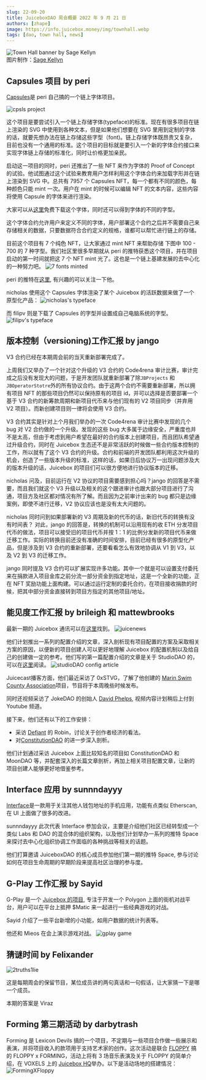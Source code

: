 ```yaml
---
slug: 22-09-20
title: JuiceboxDAO 周会概要 2022 年 9 月 21 日
authors: [zhape]
image: https://info.juicebox.money/img/townhall.webp
tags: [dao, town hall, news]
---
```



![Town Hall banner by Sage Kellyn](https://info.juicebox.money/assets/images/townhall-fa970c078e21123c4e80993400e638db.webp)  
图片制作：[Sage Kellyn](https://twitter.com/SageKellyn) 


## Capsules 项目 by peri

[Capsules](https://cpsls.app/)是 peri 自己搞的一个链上字体项目。

![cpsls project](F5YDE5e.webp)

这个项目是要尝试引入一个链上存储字体(typeface)的标准。现在有很多项目在链上渲染的 SVG 中使用到各种文本，但是如果他们想要在 SVG 里用到定制的字体的话，就要先想办法在链上存储这些字型（font)。链上存储字体既昂贵又复杂，目前也没有一个通用的标准。这个项目的目标就是要引入一个新的字体合约接口来实现字体链上存储的标准化，同时让价格更加亲民。

启动这一项目的同时，peri 还推出了一些 NFT 来作为字体的 Proof of Concept 的试验。他试图通过这个试验来教育用户怎样利用这个字体合约来加载字形并在链上渲染到 SVG 中。总共有 7957 个 Capsules NFT，每一个都有不同的颜色，每种颜色只能 mint 一次。用户在 mint 的时候可以编辑 NFT 的文本内容，这些内容将使用 Capsule 的字体来进行渲染。

大家可以从[这里](https://cpsls.app/#/typeface)免费下载这个字体，同时还可以得到字体的不同的字型。

这个字体合约允许用户来定义不同的字体，用户部署这个合约之后并不需要自己来存储相关的数据，只要数据符合合约定义的规格，谁都可以帮忙进行链上的存储。

目前这个项目有 7 个纯色 NFT，让大家通过 mint NFT 来帮助存储 下图中 100 - 700 的 7 种字型。我们社区里很多早期就从 peri 的推特获悉这个项目，并在项目启动的第一时间就把这 7 个 NFT mint 光了。这也是一个链上基建发展的去中心化的一种努力吧。
![7 fonts minted](cosc0mW.webp)

peri 的推特在[这里](https://twitter.com/peripheralist), 有兴趣的可以关注一下他。

nicholas 使用这个 Capsules 字体渲染了某个 Juicebox 的活跃数据来做了一个原型化产品：
![nicholas's typeface](1PfC1pp.jpeg)

而 filipv 则是下载了 Capsules 的字型并设置成自己电脑系统的字型。
![filipv's typeface](SvdMNyS.webp)

## 版本控制（versioning)工作汇报 by jango

V3 合约已经在本期周会前的当天重新部署完成了。

上周我们又举办了一个针对这个升级的 V3 合约的 Code4rena 审计比赛，审计完成之后没有发现大的问题，于是开发团队就重新部署了除`JBProjects` 和 `JBOperatorStotre`外的所有协议合约。由于这两个合约不需要重新部署，所以拥有项目 NFT 的那些项目仍然可以保持原有的项目 id，并可以选择是否要部署一个基于 V3 合约的新筹款周期和新项目代币来与他们现有的 V2 项目同步（并弃用 V2 项目）。而新创建项目则一律将会使用 V3 合约。

V3 合约其实是针对上个月我们举办的一次 Code4rena 审计比赛中发现的几个 bug 对 V2 合约做的一个升级。发现的这些 bug 大多属于边缘安全，严重度也并不是太高，但由于考虑到用户希望在最好的合约版本上创建项目，而且团队希望通过升级合约，同时在 Juicebox 生态还不是非常活跃的时候做一些合约版本控制的工作，所以就有了这个 V3 合约的升级。合约和前端的开发团队都利用这次升级的机会，创造了一些版本升级的标准，这样的话，如果日后协议万一出现问题涉及大的版本升级的话，Juicebox 的项目们可以很方便地进行协议版本的迁移。

nicholas 问及，目前运行在 V2 协议的项目需要感到担心吗？jango 的回答是不需要，而且我们就这个 V3 升级以及相关的这个跟进审计也跟大部分项目进行了沟通，项目方及社区都对情况有所了解。而且因为之前审计出来的 bug 都只是边缘案例，即使不进行迁移，V2 协议应该也是没有太大问题的。

nicholas 同时问到如果部署新的 V3 周期及新的代币的话，新旧代币的转换有没有时间表？ 对此，jango 的回答是，转换的机制可以沿用现有的收 ETH 分发项目代币的做法，项目可以接受旧的项目代币并按 1：1 的比例分发新的项目代币来做迁移工作。实际的转换目前还没有准确的时间安排，目前已经有很多的原型化产品，但是涉及到 V3 合约的重新部署，还要看看怎么有效地协调从 V1 到 V3，以及 V2 到 V3 的迁移工作。

jango 同时提及 V3 合约可以扩展实现许多功能。其中一个就是可以设置支付委托来在捐款进入项目金库之前分流一部分资金到指定地址，这是一个全新的功能，正在 NFT 奖励功能上面构建。可以通过运行定制的委托合约，在项目接收捐款的时候，把其中部分资金直接转到项目方指定的其他项目/地址。

## 能见度工作汇报 by brileigh 和 mattewbrooks

最新一期的 Juicebox 通讯可以在[这里](https://newsletter.juicebox.money/)找到。
![juicenews](Xb7qYnT.jpeg)

他们计划推出一系列的配置介绍的文章，深入剖析现有项目配置的方案及采取相关方案的原因，以便新的项目创建人可以更好地理解 Juicebox 的配置机制以及给自己的创建做一定的参考。他们写的第一篇配置介绍的文章是关于 StudioDAO 的，可以在[这里](https://info.juicebox.money/blog/2022-09-20-studiodao-config/)阅读。
![studioDAO config article](mUXCtBp.webp)

Juicecast播客方面，他们最近采访了 0xSTVG，了解了他创建的 [Marin Swim County Association](https://juicebox.money/@mcsa)项目，节目将于本周晚些时候发布。

同时还视频采访了 JokeDAO 的创始人 [David Phelps](https://twitter.com/divine_economy), 视频内容计划稍后上付到 Youtube 频道。

接下来，他们还有以下的工作安排：
- 采访 [Defiant](https://www.youtube.com/c/TheDefiant) 的 Robin，讨论关于创作者经济的看法。
- 对[ConstitutionDAO](https://juicebox.money/p/constitutiondao) 的进一步深入剖析。

他们计划通过采访 Juicebox 上面比较知名的项目如 ConstitutionDAO 和 MoonDAO 等，并配套深入的长篇文章剖析，再加上相关项目配置文章，让新的项目创建人能够更好地借鉴参考。

## Interface 应用 by sunnndayyy

[Interface](https://www.interface.social/)是一款用于关注其他人钱包地址的手机应用，功能有点类似 Etherscan, 在 UI 上面做了很多的改进。

sunnndayyy 此次代表 Interface 参加会议，主要是介绍他们社区已经转型成一个类似 Labs 和 DAO 的混合体的组织架构，以及他们计划举办一系列的推特 Space 来探讨去中心化组织协调工作面临的各种挑战等相关的话题。

他们打算邀请 JuiceboxDAO 的核心成员参加他们第一期的推特 Space, 参与讨论如何在项目生命周期的早期阶段来提高社区治理的参与度。

## G-Play 工作汇报 by Sayid

 G-Play 是一个 [Juicebox 的项目](https://juicebox.money/v2/p/153), 专注于开发一个 Polygon 上面的街机对战平台，用户可以在平台上抵押 $Matic 来一起进行一些经典游戏的对战。

 Sayid 介绍了一些平台新增的小功能，如用户数据的统计列表等。

 他还和 Mieos 在会上演示游戏对战。
 ![gplay game](gab5Bm7.webp)

## 猜谜时间 by Felixander

![2truths1lie](gJqUCzL.webp)

这是每期周会的保留节目，某位成员讲的两句真话和一句假话，让大家猜一下是哪一个成员。

本期的答案是 Viraz

## Forming 第三期活动 by darbytrash

Forming 是 Lexicon Devils 搞的一个项目，不定期与一些项目合作做一些展示和表演，并将项目收入的款项用于支持艺术家的创作。这次活动是联合 [FLOPPY](https://twitter.com/FloppyDigital) 搞的 FLOPPY x FORMING，活动上将有 3 场音乐表演及关于 FLOPPY 的简单介绍，在 VOXELS 上的 [Juicebox HQ](https://info.juicebox.money/blog/juicebox.lexicondevils.xyz)举办。以下是活动场地的搭建情况：
![FormingXFloppy](KK9n4F5.jpeg)

